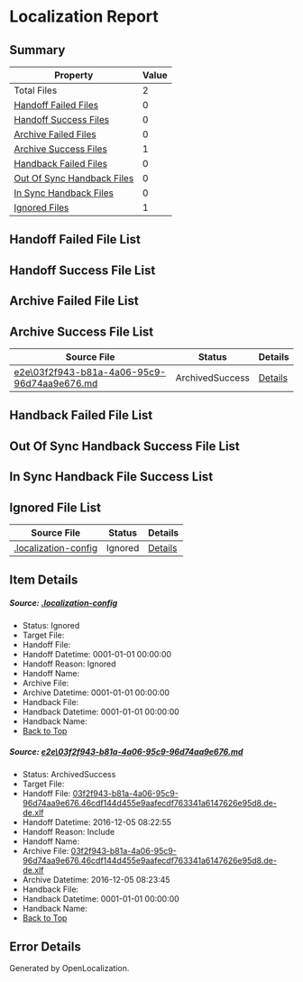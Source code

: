 # <a name='report-top'></a> Localization Report

## Summary
 Property | Value 
 -------- | ----- 
 Total Files | 2
[ Handoff Failed Files ](#handoff-failed-list)| 0
[ Handoff Success Files ](#handoff-success-list)| 0
[ Archive Failed Files ](#archive-failed-list)| 0
[ Archive Success Files ](#archive-success-list)| 1
[ Handback Failed Files ](#handback-failed-list)| 0
[ Out Of Sync Handback Files ](#outofsync-handback-success-list)| 0
[ In Sync Handback Files ](#insync-handback-success-list)| 0
[ Ignored Files ](#ignored-list)| 1

## <a name='handoff-failed-list'></a> Handoff Failed File List

## <a name='handoff-success-list'></a> Handoff Success File List

## <a name='archive-failed-list'></a> Archive Failed File List

## <a name='archive-success-list'></a> Archive Success File List
 Source File | Status | Details 
 ----------- | ------ | ------- 
 [e2e\03f2f943-b81a-4a06-95c9-96d74aa9e676.md](https://github.com/OpenLocalizationTestOrg/ol-test0/blob/3c8c99695ca0083ccccdbfd3001c747b8ce6436a/e2e/03f2f943-b81a-4a06-95c9-96d74aa9e676.md) | ArchivedSuccess | [Details](#adecab8679d5c831db6e48d335fb212ce259465e1)

## <a name='handback-failed-list'></a> Handback Failed File List

## <a name='outofsync-handback-success-list'></a> Out Of Sync Handback Success File List

## <a name='insync-handback-success-list'></a> In Sync Handback File Success List

## <a name='ignored-list'></a> Ignored File List
 Source File | Status | Details 
 ----------- | ------ | ------- 
 [.localization-config](https://github.com/OpenLocalizationTestOrg/ol-test0/blob/3c8c99695ca0083ccccdbfd3001c747b8ce6436a/.localization-config) | Ignored | [Details](#c268a05ecaa7ec85942ed632c29928ee5bd6da8d0)

## Item Details
##### <a name='c268a05ecaa7ec85942ed632c29928ee5bd6da8d0'></a> Source: [.localization-config](https://github.com/OpenLocalizationTestOrg/ol-test0/blob/3c8c99695ca0083ccccdbfd3001c747b8ce6436a/.localization-config)
* Status: Ignored
* Target File: 
* Handoff File: 
* Handoff Datetime: 0001-01-01 00:00:00
* Handoff Reason: Ignored
* Handoff Name: 
* Archive File: 
* Archive Datetime: 0001-01-01 00:00:00
* Handback File: 
* Handback Datetime: 0001-01-01 00:00:00
* Handback Name: 
* [Back to Top](#report-top)

##### <a name='adecab8679d5c831db6e48d335fb212ce259465e1'></a> Source: [e2e\03f2f943-b81a-4a06-95c9-96d74aa9e676.md](https://github.com/OpenLocalizationTestOrg/ol-test0/blob/3c8c99695ca0083ccccdbfd3001c747b8ce6436a/e2e/03f2f943-b81a-4a06-95c9-96d74aa9e676.md)
* Status: ArchivedSuccess
* Target File: 
* Handoff File: [03f2f943-b81a-4a06-95c9-96d74aa9e676.46cdf144d455e9aafecdf763341a6147626e95d8.de-de.xlf](https://github.com/OpenLocalizationTestOrg/ol-test0-handoff/blob/c6a65c424e6ddab2825258675e3afee6caf94a54/ol-handoff/OpenLocalizationTestOrg/ol-test0-dede/qimu/ht/03f2f943-b81a-4a06-95c9-96d74aa9e676.46cdf144d455e9aafecdf763341a6147626e95d8.de-de.xlf)
* Handoff Datetime: 2016-12-05 08:22:55
* Handoff Reason: Include
* Handoff Name: 
* Archive File: [03f2f943-b81a-4a06-95c9-96d74aa9e676.46cdf144d455e9aafecdf763341a6147626e95d8.de-de.xlf](https://github.com/OpenLocalizationTestOrg/ol-test0-handoff/blob/9273a6ef78171be6dd315491ad64787dda07886f/ol-archive/OpenLocalizationTestOrg/ol-test0-dede/qimu/ht/03f2f943-b81a-4a06-95c9-96d74aa9e676.46cdf144d455e9aafecdf763341a6147626e95d8.de-de.xlf)
* Archive Datetime: 2016-12-05 08:23:45
* Handback File: 
* Handback Datetime: 0001-01-01 00:00:00
* Handback Name: 
* [Back to Top](#report-top)


## Error Details

Generated by OpenLocalization.
